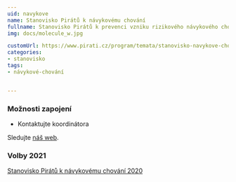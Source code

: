 ```yaml
---
uid: navykove
name: Stanovisko Pirátů k návykovému chování
fullname: Stanovisko Pirátů k prevenci vzniku rizikového návykového chování a snižování škod s ním spojených
img: docs/molecule_w.jpg

customUrl: https://www.pirati.cz/program/temata/stanovisko-navykove-chovani/
categories:
- stanovisko
tags:
- návykové-chování


---
```



### Možnosti zapojení

* Kontaktujte koordinátora 

Sledujte [náš web](https://navykovi.pirati.cz/).

### Volby 2021

[Stanovisko Pirátů k návykovému chování 2020](https://www.pirati.cz/program/temata/stanovisko-navykove-chovani/)